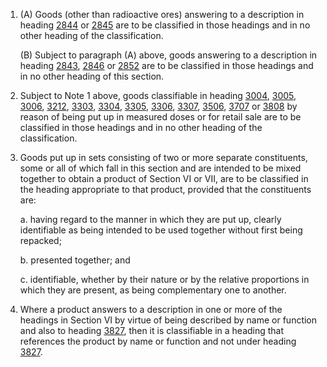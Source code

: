 1. (A) Goods (other than radioactive ores) answering to a description in heading [2844](/headings/2844) or [2845](/headings/2845) are to be classified in those headings and in no other heading of the classification.

    (B) Subject to paragraph (A) above, goods answering to a description in heading [2843](/headings/2843), [2846](/headings/2846) or [2852](/headings/2852) are to be classified in those headings and in no other heading of this section.

2. Subject to Note 1 above, goods classifiable in heading [3004](/headings/3004), [3005](/headings/3005), [3006](/headings/3006), [3212](/headings/3212), [3303](/headings/3303), [3304](/headings/3304), [3305](/headings/3305), [3306](/headings/3306), [3307](/headings/3307), [3506](/headings/3506), [3707](/headings/3707) or [3808](/headings/3808) by reason of being put up in measured doses or for retail sale are to be classified in those headings and in no other heading of the classification.

3. Goods put up in sets consisting of two or more separate constituents, some or all of which fall in this section and are intended to be mixed together to obtain a product of Section VI or VII, are to be classified in the heading appropriate to that product, provided that the constituents are:

    a. having regard to the manner in which they are put up, clearly identifiable as being intended to be used together without first being repacked;
    
    b. presented together; and
    
    c. identifiable, whether by their nature or by the relative proportions in which they are present, as being complementary one to another.

4. Where a product answers to a description in one or more of the headings in Section VI by virtue of being described by name or function and also to heading [3827](/headings/3827), then it is classifiable in a heading that references the product by name or function and not under heading [3827](/headings/3827).